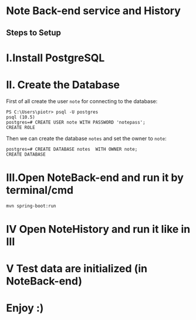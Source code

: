 # Note Back-end service and History



## Steps to Setup
# I.Install PostgreSQL  


# II. Create the Database 

First of all create the user ``note`` for connecting to the database:

```
PS C:\Users\piotr> psql -U postgres
psql (10.5)
postgres=# CREATE USER note WITH PASSWORD 'notepass';
CREATE ROLE
```

Then we can create the database ``notes`` and set the owner to ``note``:

```
postgres=# CREATE DATABASE notes  WITH OWNER note;
CREATE DATABASE
```
 # III.Open NoteBack-end and run it by terminal/cmd      
```
mvn spring-boot:run
```
# IV Open NoteHistory and run it like in III

# V Test data are initialized  (in NoteBack-end)
# Enjoy :)
